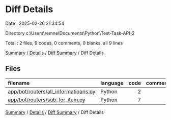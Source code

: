 # Diff Details

Date : 2025-02-26 21:34:54

Directory c:\\Users\\remne\\Documents\\Python\\Test-Task-API-2

Total : 2 files,  9 codes, 0 comments, 0 blanks, all 9 lines

[Summary](results.md) / [Details](details.md) / [Diff Summary](diff.md) / Diff Details

## Files
| filename | language | code | comment | blank | total |
| :--- | :--- | ---: | ---: | ---: | ---: |
| [app/bot/routers/all\_informatioans.py](/app/bot/routers/all_informatioans.py) | Python | 2 | 0 | -1 | 1 |
| [app/bot/routers/sub\_for\_item.py](/app/bot/routers/sub_for_item.py) | Python | 7 | 0 | 1 | 8 |

[Summary](results.md) / [Details](details.md) / [Diff Summary](diff.md) / Diff Details